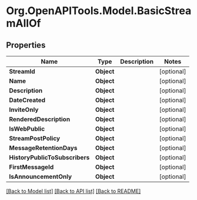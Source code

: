 
# Org.OpenAPITools.Model.BasicStreamAllOf

## Properties

Name | Type | Description | Notes
------------ | ------------- | ------------- | -------------
**StreamId** | **Object** |  | [optional] 
**Name** | **Object** |  | [optional] 
**Description** | **Object** |  | [optional] 
**DateCreated** | **Object** |  | [optional] 
**InviteOnly** | **Object** |  | [optional] 
**RenderedDescription** | **Object** |  | [optional] 
**IsWebPublic** | **Object** |  | [optional] 
**StreamPostPolicy** | **Object** |  | [optional] 
**MessageRetentionDays** | **Object** |  | [optional] 
**HistoryPublicToSubscribers** | **Object** |  | [optional] 
**FirstMessageId** | **Object** |  | [optional] 
**IsAnnouncementOnly** | **Object** |  | [optional] 

[[Back to Model list]](../README.md#documentation-for-models)
[[Back to API list]](../README.md#documentation-for-api-endpoints)
[[Back to README]](../README.md)

